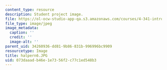 ```yaml
---
content_type: resource
description: Student project image.
file: https://ol-ocw-studio-app-qa.s3.amazonaws.com/courses/4-341-introduction-to-photography-fall-2002/073daaadb46e1e7356f2c77c1ed548b3_halpern6.JPG
file_type: image/jpeg
image_metadata:
  caption: ''
  credit: ''
  image-alt: ''
parent_uid: 34260936-dd81-9b86-831b-996996bc9909
resourcetype: Image
title: halpern6.JPG
uid: 073daaad-b46e-1e73-56f2-c77c1ed548b3
---
```

